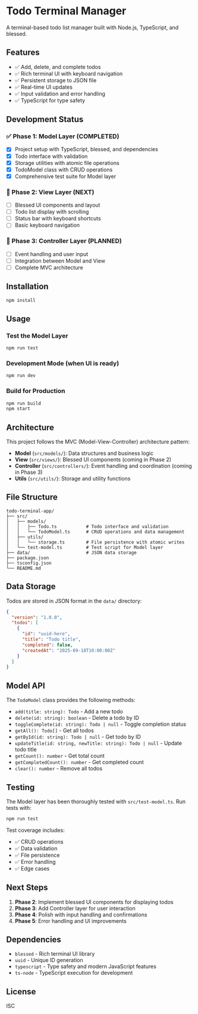 # Todo Terminal Manager

A terminal-based todo list manager built with Node.js, TypeScript, and blessed.

## Features

- ✅ Add, delete, and complete todos
- ✅ Rich terminal UI with keyboard navigation  
- ✅ Persistent storage to JSON file
- ✅ Real-time UI updates
- ✅ Input validation and error handling
- ✅ TypeScript for type safety

## Development Status

### ✅ Phase 1: Model Layer (COMPLETED)
- [x] Project setup with TypeScript, blessed, and dependencies
- [x] Todo interface with validation
- [x] Storage utilities with atomic file operations
- [x] TodoModel class with CRUD operations
- [x] Comprehensive test suite for Model layer

### 🚧 Phase 2: View Layer (NEXT)
- [ ] Blessed UI components and layout
- [ ] Todo list display with scrolling
- [ ] Status bar with keyboard shortcuts
- [ ] Basic keyboard navigation

### 🔄 Phase 3: Controller Layer (PLANNED)
- [ ] Event handling and user input
- [ ] Integration between Model and View
- [ ] Complete MVC architecture

## Installation

```bash
npm install
```

## Usage

### Test the Model Layer
```bash
npm run test
```

### Development Mode (when UI is ready)
```bash
npm run dev
```

### Build for Production
```bash
npm run build
npm start
```

## Architecture

This project follows the MVC (Model-View-Controller) architecture pattern:

- **Model** (`src/models/`): Data structures and business logic
- **View** (`src/views/`): Blessed UI components (coming in Phase 2)  
- **Controller** (`src/controllers/`): Event handling and coordination (coming in Phase 3)
- **Utils** (`src/utils/`): Storage and utility functions

## File Structure

```
todo-terminal-app/
├── src/
│   ├── models/
│   │   ├── Todo.ts           # Todo interface and validation
│   │   └── TodoModel.ts      # CRUD operations and data management
│   ├── utils/
│   │   └── storage.ts        # File persistence with atomic writes
│   └── test-model.ts         # Test script for Model layer
├── data/                     # JSON data storage
├── package.json
├── tsconfig.json
└── README.md
```

## Data Storage

Todos are stored in JSON format in the `data/` directory:

```json
{
  "version": "1.0.0", 
  "todos": [
    {
      "id": "uuid-here",
      "title": "Todo title",
      "completed": false,
      "createdAt": "2025-09-18T10:00:00Z"
    }
  ]
}
```

## Model API

The `TodoModel` class provides the following methods:

- `add(title: string): Todo` - Add a new todo
- `delete(id: string): boolean` - Delete a todo by ID  
- `toggleComplete(id: string): Todo | null` - Toggle completion status
- `getAll(): Todo[]` - Get all todos
- `getById(id: string): Todo | null` - Get todo by ID
- `updateTitle(id: string, newTitle: string): Todo | null` - Update todo title
- `getCount(): number` - Get total count
- `getCompletedCount(): number` - Get completed count
- `clear(): number` - Remove all todos

## Testing

The Model layer has been thoroughly tested with `src/test-model.ts`. Run tests with:

```bash
npm run test
```

Test coverage includes:
- ✅ CRUD operations
- ✅ Data validation  
- ✅ File persistence
- ✅ Error handling
- ✅ Edge cases

## Next Steps

1. **Phase 2**: Implement blessed UI components for displaying todos
2. **Phase 3**: Add Controller layer for user interaction
3. **Phase 4**: Polish with input handling and confirmations
4. **Phase 5**: Error handling and UI improvements

## Dependencies

- `blessed` - Rich terminal UI library
- `uuid` - Unique ID generation
- `typescript` - Type safety and modern JavaScript features
- `ts-node` - TypeScript execution for development

## License

ISC